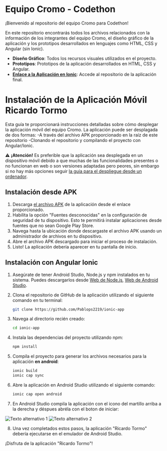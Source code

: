 # Equipo Cromo - Codethon

¡Bienvenido al repositorio del equipo Cromo para Codethon!

En este repositorio encontrarás todos los archivos relacionados con la información de los integrantes del equipo Cromo, el diseño gráfico de la aplicación y los prototipos desarrollados en lenguajes como HTML, CSS y Angular (sin Ionic).


- **Diseño Gráfico**: Todos los recursos visuales utilizados en el proyecto.
- **Prototipos**: Prototipos de la aplicación desarrollados en HTML, CSS y Angular.
- **[Enlace a la Aplicación en Ionic](https://github.com/Pablops2219/ionic-app)**: Accede al repositorio de la aplicación final.


# Instalación de la Aplicación Móvil Ricardo Tormo

Esta guía te proporcionará instrucciones detalladas sobre cómo desplegar la aplicación móvil del equipo Cromo. 
La aplicación puede ser desplagada de dos formas:
-A través del archivo APK proporcionado en la raíz de este repositorio
-Clonando el repositorio y compilando el proyecto con Angular/Ionic.

:warning: **¡Atención!**
Es preferible que la aplicación sea desplegada en un dispositivo móvil debido a que muchas de las funcionalidades presentes o no funcionan en web o son versiones adaptadas pero peores, sin embargo si no hay más opciones seguir [la guía para el despliegue desde un ordenador](#instalacion_con_angular_ionic).


## Instalación desde APK

1. Descarga [el archivo APK](RicardoTormo.apk) de la aplicación desde el enlace proporcionado.
2. Habilita la opción "Fuentes desconocidas" en la configuración de seguridad de tu dispositivo. Esto te permitirá instalar aplicaciones desde fuentes que no sean Google Play Store.
3. Navega hasta la ubicación donde descargaste el archivo APK usando un administrador de archivos en tu dispositivo.
4. Abre el archivo APK descargado para iniciar el proceso de instalación.
5. Listo! La aplicación debería aparecer en tu pantalla de inicio.

## Instalación con Angular Ionic

1. Asegúrate de tener Android Studio, Node.js y npm instalados en tu sistema. Puedes descargarlos desde [Web de Node.js](https://nodejs.org/), [Web de Android Studio]([https://nodejs.org/](https://developer.android.com/studio?hl=es-419)).
2. Clona el repositorio de GitHub de la aplicación utilizando el siguiente comando en tu terminal:

   ```bash
   git clone https://github.com/Pablops2219/ionic-app
   ```

3. Navega al directorio recién creado:

   ```bash
   cd ionic-app
   ```

4. Instala las dependencias del proyecto utilizando npm:

   ```bash
   npm install
   ```

5. Compila el proyecto para generar los archivos necesarios para la aplicación **en android**:

   ```bash
   ionic build
   ionic cap sync
   ```


6. Abre la aplicación en Android Studio utilizando el siguiente comando:

   ```bash
   ionic cap open android
   ```
7. En Android Studio compila la aplicación con el icono del martillo arriba a la derecha y déspues abréla con el boton de iniciar:

  ![Texto alternativo 1](img/logo1.png) ![Texto alternativo 2](img/logo2.png)

8. Una vez completados estos pasos, la aplicación "Ricardo Tormo" debería ejecutarse en el emulador de Android Studio.

¡Disfruta de la aplicación "Ricardo Tormo"!
